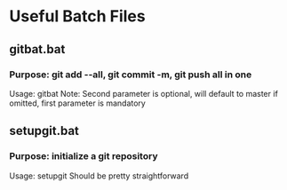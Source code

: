 # Useful Batch Files

## gitbat.bat
### Purpose: git add --all, git commit -m, git push all in one
Usage: gitbat <commit message in quotes> <branch>
Note: Second parameter is optional, will default to master if omitted, first parameter is mandatory

## setupgit.bat
### Purpose: initialize a git repository
Usage: setupgit <name of repo no spaces>
Should be pretty straightforward
